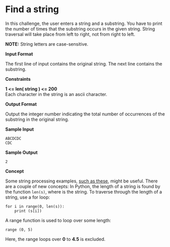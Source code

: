 Find a string
===============

In this challenge, the user enters a string and a substring. You have to print the number of times that the substring 
occurs in the given string. String traversal will take place from left to right, not from right to left.

**NOTE:** String letters are case-sensitive.

**Input Format**

The first line of input contains the original string. The next line contains the substring.

**Constraints**

**1 <= len( string ) <= 200** </br>
Each character in the string is an ascii character.

**Output Format**

Output the integer number indicating the total number of occurrences of the substring in the original string.

**Sample Input**
```
ABCDCDC
CDC
```

**Sample Output**
```
2
```

**Concept**

Some string processing examples, [such as these](http://www.thelearningpoint.net/computer-science/learning-python-programming-and-data-structures/learning-python-programming-and-data-structures--tutorial-12--string-manipulation), might be useful.
There are a couple of new concepts:
In Python, the length of a string is found by the function `len(s)`, where is the string.
To traverse through the length of a string, use a for loop:
```
for i in range(0, len(s)):
    print (s[i])
```
A range function is used to loop over some length:
```
range (0, 5)
```
Here, the range loops over **0** to **4.5** is excluded.